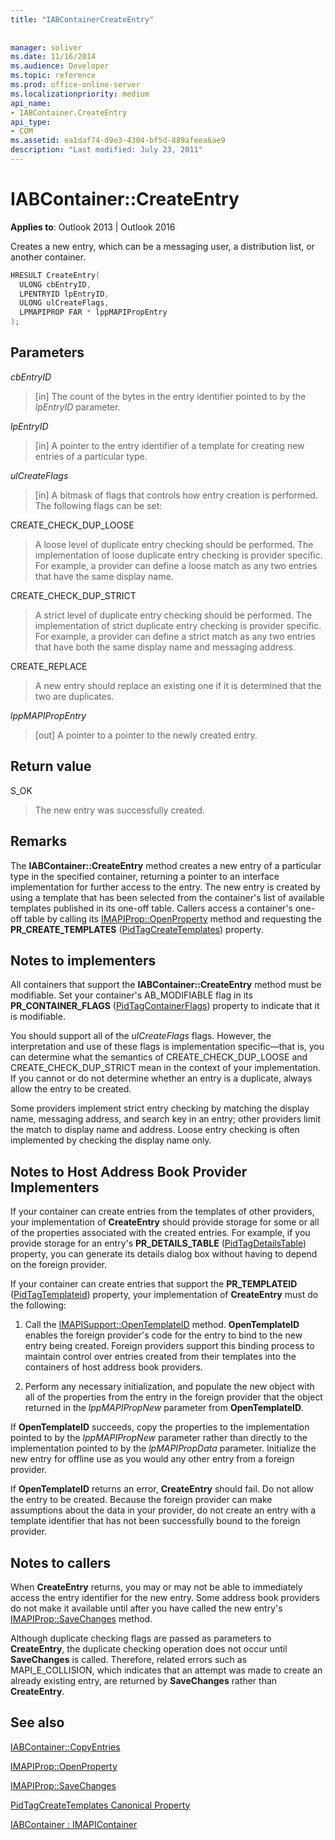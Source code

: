 ```yaml
---
title: "IABContainerCreateEntry"
 
 
manager: soliver
ms.date: 11/16/2014
ms.audience: Developer
ms.topic: reference
ms.prod: office-online-server
ms.localizationpriority: medium
api_name:
- IABContainer.CreateEntry
api_type:
- COM
ms.assetid: ea1daf74-d9e3-4304-bf5d-889afeea6ae9
description: "Last modified: July 23, 2011"
---
```


# IABContainer::CreateEntry

  
  
**Applies to**: Outlook 2013 | Outlook 2016 
  
Creates a new entry, which can be a messaging user, a distribution list, or another container.
  
```cpp
HRESULT CreateEntry(
  ULONG cbEntryID,
  LPENTRYID lpEntryID,
  ULONG ulCreateFlags,
  LPMAPIPROP FAR * lppMAPIPropEntry
);
```

## Parameters

 _cbEntryID_
  
> [in] The count of the bytes in the entry identifier pointed to by the  _lpEntryID_ parameter. 
    
 _lpEntryID_
  
> [in] A pointer to the entry identifier of a template for creating new entries of a particular type. 
    
 _ulCreateFlags_
  
> [in] A bitmask of flags that controls how entry creation is performed. The following flags can be set:
    
CREATE_CHECK_DUP_LOOSE 
  
> A loose level of duplicate entry checking should be performed. The implementation of loose duplicate entry checking is provider specific. For example, a provider can define a loose match as any two entries that have the same display name.
    
CREATE_CHECK_DUP_STRICT 
  
> A strict level of duplicate entry checking should be performed. The implementation of strict duplicate entry checking is provider specific. For example, a provider can define a strict match as any two entries that have both the same display name and messaging address.
    
CREATE_REPLACE 
  
> A new entry should replace an existing one if it is determined that the two are duplicates.
    
 _lppMAPIPropEntry_
  
> [out] A pointer to a pointer to the newly created entry.
    
## Return value

S_OK 
  
> The new entry was successfully created.
    
## Remarks

The **IABContainer::CreateEntry** method creates a new entry of a particular type in the specified container, returning a pointer to an interface implementation for further access to the entry. The new entry is created by using a template that has been selected from the container's list of available templates published in its one-off table. Callers access a container's one-off table by calling its [IMAPIProp::OpenProperty](imapiprop-openproperty.md) method and requesting the **PR_CREATE_TEMPLATES** ([PidTagCreateTemplates](pidtagcreatetemplates-canonical-property.md)) property. 
  
## Notes to implementers

All containers that support the **IABContainer::CreateEntry** method must be modifiable. Set your container's AB_MODIFIABLE flag in its **PR_CONTAINER_FLAGS** ([PidTagContainerFlags](pidtagcontainerflags-canonical-property.md)) property to indicate that it is modifiable. 
  
You should support all of the  _ulCreateFlags_ flags. However, the interpretation and use of these flags is implementation specific—that is, you can determine what the semantics of CREATE_CHECK_DUP_LOOSE and CREATE_CHECK_DUP_STRICT mean in the context of your implementation. If you cannot or do not determine whether an entry is a duplicate, always allow the entry to be created. 
  
Some providers implement strict entry checking by matching the display name, messaging address, and search key in an entry; other providers limit the match to display name and address. Loose entry checking is often implemented by checking the display name only. 
  
## Notes to Host Address Book Provider Implementers

If your container can create entries from the templates of other providers, your implementation of **CreateEntry** should provide storage for some or all of the properties associated with the created entries. For example, if you provide storage for an entry's **PR_DETAILS_TABLE** ([PidTagDetailsTable](pidtagdetailstable-canonical-property.md)) property, you can generate its details dialog box without having to depend on the foreign provider. 
  
If your container can create entries that support the **PR_TEMPLATEID** ([PidTagTemplateid](pidtagtemplateid-canonical-property.md)) property, your implementation of **CreateEntry** must do the following: 
  
1. Call the [IMAPISupport::OpenTemplateID](imapisupport-opentemplateid.md) method. **OpenTemplateID** enables the foreign provider's code for the entry to bind to the new entry being created. Foreign providers support this binding process to maintain control over entries created from their templates into the containers of host address book providers. 
    
2. Perform any necessary initialization, and populate the new object with all of the properties from the entry in the foreign provider that the object returned in the _lppMAPIPropNew_ parameter from **OpenTemplateID**.
    
If **OpenTemplateID** succeeds, copy the properties to the implementation pointed to by the  _lppMAPIPropNew_ parameter rather than directly to the implementation pointed to by the  _lpMAPIPropData_ parameter. Initialize the new entry for offline use as you would any other entry from a foreign provider. 
  
If **OpenTemplateID** returns an error, **CreateEntry** should fail. Do not allow the entry to be created. Because the foreign provider can make assumptions about the data in your provider, do not create an entry with a template identifier that has not been successfully bound to the foreign provider. 
  
## Notes to callers

When **CreateEntry** returns, you may or may not be able to immediately access the entry identifier for the new entry. Some address book providers do not make it available until after you have called the new entry's [IMAPIProp::SaveChanges](imapiprop-savechanges.md) method. 
  
Although duplicate checking flags are passed as parameters to **CreateEntry**, the duplicate checking operation does not occur until **SaveChanges** is called. Therefore, related errors such as MAPI_E_COLLISION, which indicates that an attempt was made to create an already existing entry, are returned by **SaveChanges** rather than **CreateEntry**.
  
## See also



[IABContainer::CopyEntries](iabcontainer-copyentries.md)
  
[IMAPIProp::OpenProperty](imapiprop-openproperty.md)
  
[IMAPIProp::SaveChanges](imapiprop-savechanges.md)
  
[PidTagCreateTemplates Canonical Property](pidtagcreatetemplates-canonical-property.md)
  
[IABContainer : IMAPIContainer](iabcontainerimapicontainer.md)

